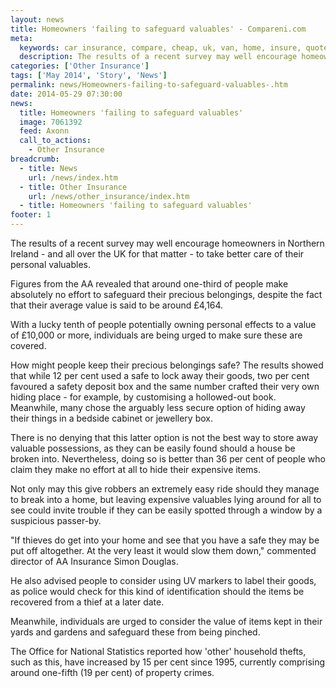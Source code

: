 ```yaml
---
layout: news
title: Homeowners 'failing to safeguard valuables' - Compareni.com
meta:
  keywords: car insurance, compare, cheap, uk, van, home, insure, quotes, online, comparison, bike, loans, life
  description: The results of a recent survey may well encourage homeowners in Northern Ireland - and all over the UK for that matter - to take better care of their personal valuables
categories: ['Other Insurance']
tags: ['May 2014', 'Story', 'News']
permalink: news/Homeowners-failing-to-safeguard-valuables-.htm
date: 2014-05-29 07:30:00
news:
  title: Homeowners 'failing to safeguard valuables'
  image: 7061392
  feed: Axonn
  call_to_actions:
    - Other Insurance
breadcrumb:
  - title: News
    url: /news/index.htm
  - title: Other Insurance
    url: /news/other_insurance/index.htm
  - title: Homeowners 'failing to safeguard valuables'
footer: 1
---
```


The results of a recent survey may well encourage homeowners in Northern Ireland - and all over the UK for that matter - to take better care of their personal valuables.

Figures from the AA revealed that around one-third of people make absolutely no effort to safeguard their precious belongings, despite the fact that their average value is said to be around &pound;4,164.

With a lucky tenth of people potentially owning personal effects to a value of &pound;10,000 or more, individuals are being urged to make sure these are covered.

How might people keep their precious belongings safe? The results showed that while 12 per cent used a safe to lock away their goods, two per cent favoured a safety deposit box and the same number crafted their very own hiding place - for example, by customising a hollowed-out book. Meanwhile, many chose the arguably less secure option of hiding away their things in a bedside cabinet or jewellery box.

There is no denying that this latter option is not the best way to store away valuable possessions, as they can be easily found should a house be broken into. Nevertheless, doing so is better than 36 per cent of people who claim they make no effort at all to hide their expensive items.

Not only may this give robbers an extremely easy ride should they manage to break into a home, but leaving expensive valuables lying around for all to see could invite trouble if they can be easily spotted through a window by a suspicious passer-by.

&quot;If thieves do get into your home and see that you have a safe they may be put off altogether. At the very least it would slow them down,&quot; commented director of AA Insurance Simon Douglas.

He also advised people to consider using UV markers to label their goods, as police would check for this kind of identification should the items be recovered from a thief at a later date.

Meanwhile, individuals are urged to consider the value of items kept in their yards and gardens and safeguard these from being pinched.

The Office for National Statistics reported how &#39;other&#39; household thefts, such as this, have increased by 15 per cent since 1995, currently comprising around one-fifth (19 per cent) of property crimes.
